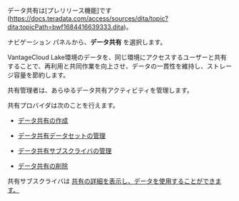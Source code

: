 データ共有は[プレリリース機能]です(https://docs.teradata.com/access/sources/dita/topic?dita:topicPath=bwf1684416639333.dita)。

ナビゲーション パネルから、**データ共有** を選択します。

VantageCloud Lake環境のデータを、同じ環境にアクセスするユーザーと共有することで、再利用と共同作業を向上させ、データの一貫性を維持し、ストレージ容量を節約します。

共有管理者は、あらゆるデータ共有アクティビティを管理します。

共有プロバイダは次のことを行えます。

-   [データ共有の作成](vlk1663617148666.md)

-   [データ共有データセットの管理](rfg1681040443995.md)

-   [データ共有サブスクライバの管理](vph1681040670091.md)

-   [データ共有の削除](vuh1681040768372.md)

共有サブスクライバは [共有の詳細を表示し、データを使用することができます。](hfx1686247226223.md)
